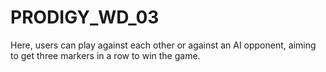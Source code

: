 # PRODIGY_WD_03
Here, users can play against each other or against an AI opponent, aiming to get three markers in a row to win the game.
